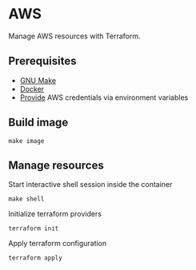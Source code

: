 # AWS

Manage AWS resources with Terraform.

## Prerequisites

 - [GNU Make](https://www.gnu.org/software/make/)
 - [Docker](https://www.docker.com/)
 - [Provide](https://www.terraform.io/docs/providers/aws/index.html#environment-variables)
AWS credentials via environment variables

## Build image

```console
make image
```

## Manage resources

Start interactive shell session inside the container

```console
make shell
```

Initialize terraform providers

```
terraform init
```

Apply terraform configuration

```
terraform apply
```
